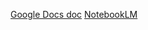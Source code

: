[Google Docs doc](https://docs.google.com/document/d/1kOD2rnqEMlOvMxrWd2DMWOn1HAYvVtOPzoR38JOQAGo/edit?tab=t.0)
[NotebookLM](https://notebooklm.google.com/notebook/1bee5dc4-f022-4c25-b75e-7b97529a60f4)

